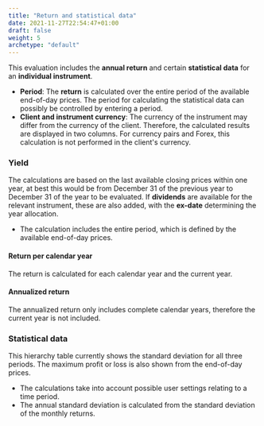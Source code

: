 ```yaml
---
title: "Return and statistical data"
date: 2021-11-27T22:54:47+01:00
draft: false
weight: 5
archetype: "default"
---
```

This evaluation includes the **annual return** and certain **statistical data** for an **individual instrument**.
- **Period**: The **return** is calculated over the entire period of the available end-of-day prices. The period for calculating the statistical data can possibly be controlled by entering a period.
- **Client and instrument currency**: The currency of the instrument may differ from the currency of the client. Therefore, the calculated results are displayed in two columns. For currency pairs and Forex, this calculation is not performed in the client's currency.

### Yield
The calculations are based on the last available closing prices within one year, at best this would be from December 31 of the previous year to December 31 of the year to be evaluated. If **dividends** are available for the relevant instrument, these are also added, with the **ex-date** determining the year allocation.
- The calculation includes the entire period, which is defined by the available end-of-day prices.

#### Return per calendar year
The return is calculated for each calendar year and the current year.

#### Annualized return
The annualized return only includes complete calendar years, therefore the current year is not included.

### Statistical data
This hierarchy table currently shows the standard deviation for all three periods. The maximum profit or loss is also shown from the end-of-day prices.
- The calculations take into account possible user settings relating to a time period.
- The annual standard deviation is calculated from the standard deviation of the monthly returns.
